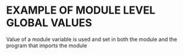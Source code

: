 # EXAMPLE OF MODULE LEVEL GLOBAL VALUES

Value of a module variable is used and set 
in both the module and the program that imports the module
